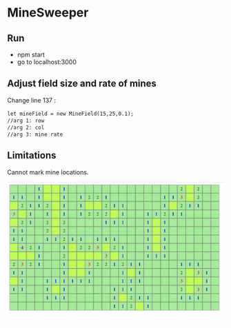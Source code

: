 # MineSweeper
## Run

* npm start
* go to localhost:3000

## Adjust field size and rate of mines
Change line 137 : 

```
let mineField = new MineField(15,25,0.1);
//arg 1: row
//arg 2: col
//arg 3: mine rate
```
## Limitations
Cannot mark mine locations.

![Minesweeper image](result.png)
